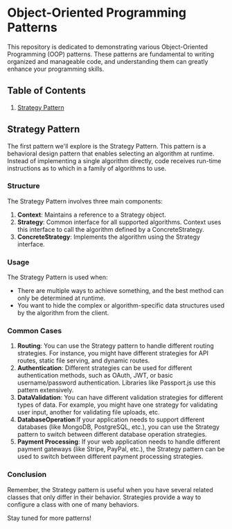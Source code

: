 # Object-Oriented Programming Patterns

This repository is dedicated to demonstrating various Object-Oriented Programming (OOP) patterns. These patterns are fundamental to writing organized and manageable code, and understanding them can greatly enhance your programming skills.


## Table of Contents

1. [Strategy Pattern](#strategy-pattern)

## Strategy Pattern

The first pattern we'll explore is the Strategy Pattern. This pattern is a behavioral design pattern that enables selecting an algorithm at runtime. Instead of implementing a single algorithm directly, code receives run-time instructions as to which in a family of algorithms to use.

### Structure

The Strategy Pattern involves three main components:

1. **Context**: Maintains a reference to a Strategy object.
2. **Strategy**: Common interface for all supported algorithms. Context uses this interface to call the algorithm defined by a ConcreteStrategy.
3. **ConcreteStrategy**: Implements the algorithm using the Strategy interface.

### Usage

The Strategy Pattern is used when:

- There are multiple ways to achieve something, and the best method can only be determined at runtime.
- You want to hide the complex or algorithm-specific data structures used by the algorithm from the client.

### Common Cases

1. **Routing**: You can use the Strategy pattern to handle different routing strategies. For instance, you might have different strategies for API routes, static file serving, and dynamic routes.
2. **Authentication**: Different strategies can be used for different authentication methods, such as OAuth, JWT, or basic username/password authentication. Libraries like Passport.js use this pattern extensively.
3. **DataValidation**: You can have different validation strategies for different types of data. For example, you might have one strategy for validating user input, another for validating file uploads, etc.
4. **DatabaseOperation**:If your application needs to support different databases (like MongoDB, PostgreSQL, etc.), you can use the Strategy pattern to switch between different database operation strategies.
5. **Payment Processing**: If your web application needs to handle different payment gateways (like Stripe, PayPal, etc.), the Strategy pattern can be used to switch between different payment processing strategies.

### Conclusion

Remember, the Strategy pattern is useful when you have several related classes that only differ in their behavior. Strategies provide a way to configure a class with one of many behaviors.

Stay tuned for more patterns!